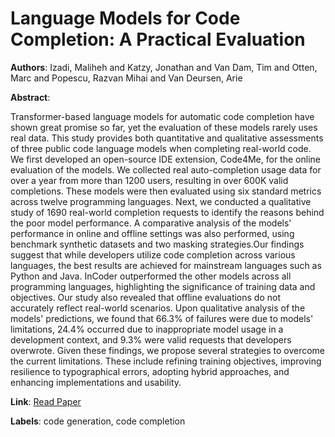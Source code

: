 # Language Models for Code Completion: A Practical Evaluation

**Authors**: Izadi, Maliheh and Katzy, Jonathan and Van Dam, Tim and Otten, Marc and Popescu, Razvan Mihai and Van Deursen, Arie

**Abstract**:

Transformer-based language models for automatic code completion have shown great promise so far, yet the evaluation of these models rarely uses real data. This study provides both quantitative and qualitative assessments of three public code language models when completing real-world code. We first developed an open-source IDE extension, Code4Me, for the online evaluation of the models. We collected real auto-completion usage data for over a year from more than 1200 users, resulting in over 600K valid completions. These models were then evaluated using six standard metrics across twelve programming languages. Next, we conducted a qualitative study of 1690 real-world completion requests to identify the reasons behind the poor model performance. A comparative analysis of the models' performance in online and offline settings was also performed, using benchmark synthetic datasets and two masking strategies.Our findings suggest that while developers utilize code completion across various languages, the best results are achieved for mainstream languages such as Python and Java. InCoder outperformed the other models across all programming languages, highlighting the significance of training data and objectives. Our study also revealed that offline evaluations do not accurately reflect real-world scenarios. Upon qualitative analysis of the models' predictions, we found that 66.3\% of failures were due to models' limitations, 24.4\% occurred due to inappropriate model usage in a development context, and 9.3\% were valid requests that developers overwrote. Given these findings, we propose several strategies to overcome the current limitations. These include refining training objectives, improving resilience to typographical errors, adopting hybrid approaches, and enhancing implementations and usability.

**Link**: [Read Paper](https://doi.org/10.1145/3597503.3639138)

**Labels**: code generation, code completion
